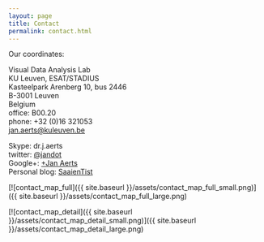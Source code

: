 ```yaml
---
layout: page
title: Contact
permalink: contact.html
---
```

Our coordinates:

Visual Data Analysis Lab<br/>
KU Leuven, ESAT/STADIUS<br/>
Kasteelpark Arenberg 10, bus 2446<br/>
B-3001 Leuven<br/>
Belgium<br/>
office: B00.20<br/>
phone: +32 (0)16 321053<br/>
jan.aerts@kuleuven.be<br/>

Skype: dr.j.aerts<br/>
twitter: [@jandot](http://twitter.com/jandot)<br/>
Google+: [+Jan Aerts](https://plus.google.com/u/0/110144902760205526841)<br/>
Personal blog: [SaaienTist](http://saaientist.blogspot.com)

[![contact_map_full]({{ site.baseurl }}/assets/contact_map_full_small.png)]({{ site.baseurl }}/assets/contact_map_full_large.png)

[![contact_map_detail]({{ site.baseurl }}/assets/contact_map_detail_small.png)]({{ site.baseurl }}/assets/contact_map_detail_large.png)

